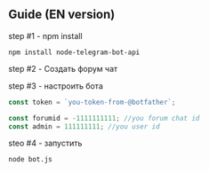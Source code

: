 ## Guide (EN version)

step #1 - npm install
```text
npm install node-telegram-bot-api
```
step #2 - Создать форум чат

step #3 - настроить бота
```javascript
const token = `you-token-from-@botfather`;

const forumid = -1111111111; //you forum chat id
const admin = 111111111; //you user id
```

steo #4 - запустить
```text
node bot.js
```